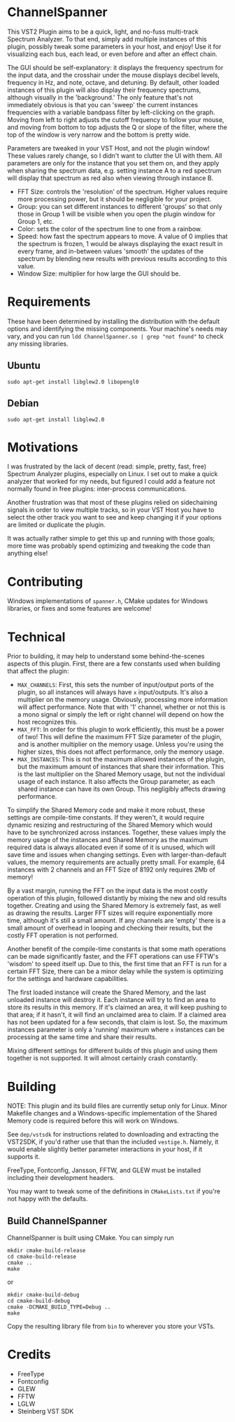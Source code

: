 # ChannelSpanner

This VST2 Plugin aims to be a quick, light, and no-fuss multi-track Spectrum Analyzer. To that end, simply add multiple instances of this plugin, possibly tweak some parameters in your host, and enjoy! Use it for visualizing each bus, each lead, or even before and after an effect chain.

The GUI should be self-explanatory: it displays the frequency spectrum for the input data, and the crosshair under the mouse displays decibel levels, frequency in Hz, and note, octave, and detuning. By default, other loaded instances of this plugin will also display their frequency spectrums, although visually in the 'background.' The only feature that's not immediately obvious is that you can 'sweep' the current instances frequencies with a variable bandpass filter by left-clicking on the graph. Moving from left to right adjusts the cutoff frequency to follow your mouse, and moving from bottom to top adjusts the Q or slope of the filter, where the top of the window is very narrow and the bottom is pretty wide.

Parameters are tweaked in your VST Host, and not the plugin window! These values rarely change, so I didn't want to clutter the UI with them. All parameters are only for the instance that you set them on, and they apply when sharing the spectrum data, e.g. setting instance A to a red spectrum will display that spectrum as red also when viewing through instance B.

- FFT Size: controls the 'resolution' of the spectrum. Higher values require more processing power, but it should be negligible for your project.
- Group: you can set different instances to different 'groups' so that only those in Group 1 will be visible when you open the plugin window for Group 1, etc.
- Color: sets the color of the spectrum line to one from a rainbow.
- Speed: how fast the spectrum appears to move. A value of 0 implies that the spectrum is frozen, 1 would be always displaying the exact result in every frame, and in-between values 'smooth' the updates of the spectrum by blending new results with previous results according to this value.
- Window Size: multiplier for how large the GUI should be.

# Requirements

These have been determined by installing the distribution with the default options and identifying the missing components. Your machine's needs may vary, and you can run `ldd ChannelSpanner.so | grep "not found"` to check any missing libraries.

## Ubuntu

`sudo apt-get install libglew2.0 libopengl0`

## Debian

`sudo apt-get install libglew2.0`

# Motivations

I was frustrated by the lack of decent (read: simple, pretty, fast, free) Spectrum Analyzer plugins, especially on Linux. I set out to make a quick analyzer that worked for my needs, but figured I could add a feature not normally found in free plugins: inter-process communications.

Another frustration was that most of these plugins relied on sidechaining signals in order to view multiple tracks, so in your VST Host you have to select the other track you want to see and keep changing it if your options are limited or duplicate the plugin.

It was actually rather simple to get this up and running with those goals; more time was probably spend optimizing and tweaking the code than anything else!

# Contributing

Windows implementations of `spanner.h`, CMake updates for Windows libraries, or fixes and some features are welcome!

# Technical

Prior to building, it may help to understand some behind-the-scenes aspects of this plugin. First, there are a few constants used when building that affect the plugin:

- `MAX_CHANNELS`: First, this sets the number of input/output ports of the plugin, so all instances will always have `x` input/outputs. It's also a multiplier on the memory usage. Obviously, processing more information will affect performance. Note that with '1' channel, whether or not this is a mono signal or simply the left or right channel will depend on how the host recognizes this.
- `MAX_FFT`: In order for this plugin to work efficiently, this must be a power of two! This will define the maximum FFT Size parameter of the plugin, and is another multiplier on the memory usage. Unless you're using the higher sizes, this does not affect performance, only the memory usage.
- `MAX_INSTANCES`: This is not the maximum allowed instances of the plugin, but the maximum amount of instances that share their information. This is the last multiplier on the Shared Memory usage, but not the individual usage of each instance. It also affects the Group parameter, as each shared instance can have its own Group. This negligibly affects drawing performance.

To simplify the Shared Memory code and make it more robust, these settings are compile-time constants. If they weren't, it would require dynamic resizing and restructuring of the Shared Memory which would have to be synchronized across instances. Together, these values imply the memory usage of the instances and Shared Memory as the maximum required data is always allocated even if some of it is unused, which will save time and issues when changing settings. Even with larger-than-default values, the memory requirements are actually pretty small. For example, 64 instances with 2 channels and an FFT Size of 8192 only requires 2Mb of memory!

By a vast margin, running the FFT on the input data is the most costly operation of this plugin, followed distantly by mixing the new and old results together. Creating and using the Shared Memory is extremely fast, as well as drawing the results. Larger FFT sizes will require exponentially more time, although it's still a small amount. If any channels are 'empty' there is a small amount of overhead in looping and checking their results, but the costly FFT operation is not performed.

Another benefit of the compile-time constants is that some math operations can be made significantly faster, and the FFT operations can use FFTW's 'wisdom' to speed itself up. Due to this, the first time that an FFT is run for a certain FFT Size, there can be a minor delay while the system is optimizing for the settings and hardware capabilities.

The first loaded instance will create the Shared Memory, and the last unloaded instance will destroy it. Each instance will try to find an area to store its results in this memory. If it's claimed an area, it will keep pushing to that area; if it hasn't, it will find an unclaimed area to claim. If a claimed area has not been updated for a few seconds, that claim is lost. So, the maximum instances parameter is only a 'running' maximum where `x` instances can be processing at the same time and share their results.

Mixing different settings for different builds of this plugin and using them together is not supported. It will almost certainly crash constantly.

# Building

NOTE: This plugin and its build files are currently setup only for Linux. Minor Makefile changes and a Windows-specific implementation of the Shared Memory code is required before this will work on Windows.

See `dep/vstsdk` for instructions related to downloading and extracting the VST2SDK, if you'd rather use that than the included `vestige.h`. Namely, it would enable slightly better parameter interactions in your host, if it supports it.

FreeType, Fontconfig, Jansson, FFTW, and GLEW must be installed including their development headers.

You may want to tweak some of the definitions in `CMakeLists.txt` if you're not happy with the defaults.

## Build ChannelSpanner

ChannelSpanner is built using CMake. You can simply run
```
mkdir cmake-build-release
cd cmake-build-release
cmake ..
make
```
or
```
mkdir cmake-build-debug
cd cmake-build-debug
cmake -DCMAKE_BUILD_TYPE=Debug ..
make
```
Copy the resulting library file from `bin` to wherever you store your VSTs.

# Credits

- FreeType
- Fontconfig
- GLEW
- FFTW
- LGLW
- Steinberg VST SDK